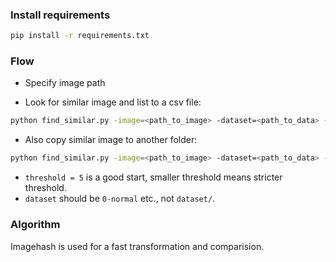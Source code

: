 ### Install requirements
```bash
pip install -r requirements.txt
```

### Flow
 - Specify image path

 - Look for similar image and list to a csv file:
```bash
python find_similar.py -image=<path_to_image> -dataset=<path_to_data> -threshold=<threshold>
```
 
 - Also copy similar image to another folder:
```bash
python find_similar.py -image=<path_to_image> -dataset=<path_to_data> -isSave -save_path=<path_to_save_dir> -threshold=5
```
 - `threshold = 5` is a good start, smaller threshold means stricter threshold.
 - `dataset` should be `0-normal` etc., not `dataset/`.

### Algorithm
Imagehash is used for a fast transformation and comparision.

